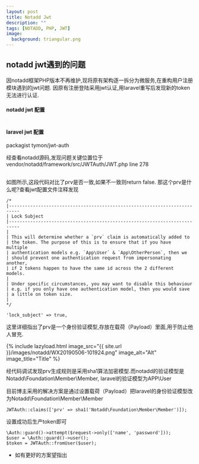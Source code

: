 ```yaml
---
layout: post
title: Notadd Jwt
description: ""
tags: [NOTADD, PHP, JWT]
image:
  background: triangular.png
---
```


## notadd jwt遇到的问题

因notadd框架PHP版本不再维护,现将原有架构逐一拆分为微服务,在重构用户注册模块遇到的jwt问题.
因原有注册登陆采用jwt认证,用laravel重写后发现新的token无法进行认证.

#### notadd jwt 配置

<img srcset="data:image/gif;base64,R0lGODdhAQABAPAAAMPDwwAAACwAAAAAAQABAAACAkQBADs=" data-src="{{ site.url }}/images/notadd/WX20190506-100403.png" class="lazyload" />

#### laravel jwt 配置
packagist tymon/jwt-auth
<img srcset="data:image/gif;base64,R0lGODdhAQABAPAAAMPDwwAAACwAAAAAAQABAAACAkQBADs=" data-src="{{ site.url }}/images/notadd/WX20190506-100919.png" class="lazyload" />

经查看notadd源码,发现问题关键位置位于vendor/notadd/framework/src/JWTAuth/JWT.php line 278

<img srcset="data:image/gif;base64,R0lGODdhAQABAPAAAMPDwwAAACwAAAAAAQABAAACAkQBADs=" data-src="{{ site.url }}/images/notadd/WX20190506-101227.png" class="lazyload" />

如图所示,这段代码对比了prv是否一致,如果不一致则return false.
那这个prv是什么呢?查看jwt配置文件注释发现

    /*
    |--------------------------------------------------------------------------
    | Lock Subject
    |--------------------------------------------------------------------------
    |
    | This will determine whether a `prv` claim is automatically added to
    | the token. The purpose of this is to ensure that if you have multiple
    | authentication models e.g. `App\User` & `App\OtherPerson`, then we
    | should prevent one authentication request from impersonating another,
    | if 2 tokens happen to have the same id across the 2 different models.
    |
    | Under specific circumstances, you may want to disable this behaviour
    | e.g. if you only have one authentication model, then you would save
    | a little on token size.
    |
    */

    'lock_subject' => true,

这里详细指出了prv是一个身份验证模型,存放在载荷（Payload）里面,用于防止他人冒充.

{% include lazyload.html image_src="{{ site.url }}/images/notadd/WX20190506-101924.png" image_alt="Alt" image_title="Title" %}

经代码调试发现prv生成规则是采用sha1算法加密模型.而notadd的验证模型是Notadd\Foundation\Member\Member,
laravel的验证模型为APP\User

目前博主采用的解决方案是通过设置载荷（Payload）把laravel的身份验证模型改为Notadd\Foundation\Member\Member

    JWTAuth::claims(['prv' => sha1('Notadd\Foundation\Member\Member')]);

设置成功后生产token即可

    \Auth::guard()->attempt($request->only(['name', 'password']));
    $user = \Auth::guard()->user(); 
    $token = JWTAuth::fromUser($user);   

* 如有更好的方案望指出